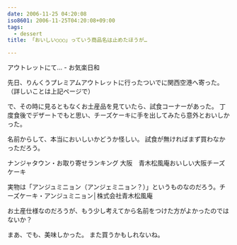 ```yaml
---
date: 2006-11-25 04:20:08
iso8601: 2006-11-25T04:20:08+09:00
tags:
  - dessert
title: 「おいしい○○○」っていう商品名は止めたほうが…

---
```


アウトレットにて… - お気楽日和

先日、りんくうプレミアムアウトレットに行ったついでに関西空港へ寄った。
（詳しいことは上記ページで）

で、その時に見るともなくお土産品を見ていたら、試食コーナーがあった。
丁度食後でデザートでもと思い、チーズケーキに手を出してみたら意外とおいしかった。

名前からして、本当においしいかどうか怪しい。
試食が無ければまず買わなかっただろう。

ナンジャタウン・お取り寄せランキング 大阪　青木松風庵おいしい大阪チーズケーキ

実物は「アンジュミニョン（アンジェミニョン？）」というものなのだろう。チーズケーキ・アンジュミニョン│株式会社青木松風庵

お土産仕様なのだろうが、もう少し考えてから名前をつけた方がよかったのではないか？

まあ、でも、美味しかった。
また買うかもしれないね。

